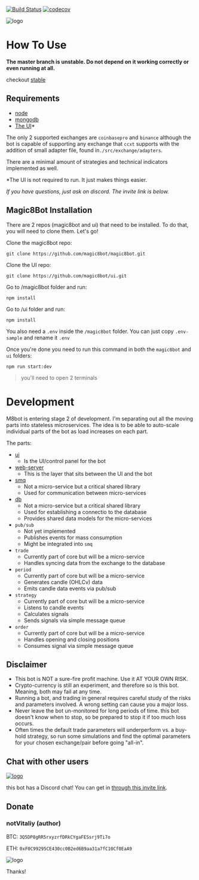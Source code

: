 [![Build Status](https://travis-ci.com/magic8bot/magic8bot.svg?branch=master)](https://travis-ci.com/magic8bot/magic8bot)
[![codecov](https://codecov.io/gh/magic8bot/magic8bot/branch/master/graph/badge.svg)](https://codecov.io/gh/magic8bot/magic8bot)

![logo](https://rawgit.com/magic8bot/magic8bot/master/assets/logo.svg)

# How To Use

**The master branch is unstable. Do not depend on it working correctly or even running at all.**

checkout [stable](https://github.com/magic8bot/magic8bot/tree/stable)

## Requirements

- [node](https://nodejs.org/en/)
- [mongodb](https://www.mongodb.com/)
- [The UI](https://github.com/magic8bot/ui/tree/stable)\*

The only 2 supported exchanges are `coinbasepro` and `binance` although the bot is capable of supporting any exchange that `ccxt` supports with the addition of small adapter file, found in`./src/exchange/adapters`.

There are a minimal amount of strategies and technical indicators implemented as well.

\*The UI is not required to run. It just makes things easier.

_If you have questions, just ask on discord. The invite link is below._

## Magic8Bot Installation

There are 2 repos (magic8bot and ui) that need to be installed. To do that, you will need to clone them. Let's go!

Clone the magic8bot repo:

    git clone https://github.com/magic8bot/magic8bot.git

Clone the UI repo:

    git clone https://github.com/magic8bot/ui.git

Go to /magic8bot folder and run:

    npm install

Go to /ui folder and run:

    npm install

You also need a `.env` inside the `/magic8bot` folder. You can just copy `.env-sample` and rename it `.env`

Once you're done you need to run this command in both the `magic8bot` and `ui` folders:

    npm run start:dev

> you'll need to open 2 terminals

# Development

M8bot is entering stage 2 of development. I'm separating out all the moving parts into stateless microservices. The idea is to be able to auto-scale individual parts of the bot as load increases on each part.

The parts:

- [ui](https://github.com/magic8bot/ui)
  - Is the UI/control panel for the bot
- [web-server](https://github.com/magic8bot/web-server)
  - This is the layer that sits between the UI and the bot
- [smq](https://github.com/magic8bot/smq)
  - Not a micro-service but a critical shared library
  - Used for communication between micro-services
- [db](https://github.com/magic8bot/db)
  - Not a micro-service but a critical shared library
  - Used for establishing a connectio to the database
  - Provides shared data models for the micro-services
- `pub/sub`
  - Not yet implemented
  - Publishes events for mass consumption
  - Might be integrated into `smq`
- `trade`
  - Currently part of core but will be a micro-service
  - Handles syncing data from the exchange to the database
- `period`
  - Currently part of core but will be a micro-service
  - Generates candle (OHLCv) data
  - Emits candle data events via pub/sub
- `strategy`
  - Currently part of core but will be a micro-service
  - Listens to candle events
  - Calculates signals
  - Sends signals via simple message queue
- `order`
  - Currently part of core but will be a micro-service
  - Handles opening and closing positions
  - Consumes signal via simple message queue

## Disclaimer

- This bot is NOT a sure-fire profit machine. Use it AT YOUR OWN RISK.
- Crypto-currency is still an experiment, and therefore so is this bot. Meaning, both may fail at any time.
- Running a bot, and trading in general requires careful study of the risks and parameters involved. A wrong setting can cause you a major loss.
- Never leave the bot un-monitored for long periods of time. this bot doesn't know when to stop, so be prepared to stop it if too much loss occurs.
- Often times the default trade parameters will underperform vs. a buy-hold strategy, so run some simulations and find the optimal parameters for your chosen exchange/pair before going "all-in".

## Chat with other users

[![logo](https://rawgit.com/magic8bot/magic8bot/master/assets/discord.png)](https://discord.gg/JGCNsh8)

this bot has a Discord chat! You can get in [through this invite link](https://discord.gg/JGCNsh8).

## Donate

### notVitaliy (author)

BTC: `3Q5DP8gRR5rxyzrfDRkCYgaFESsrj9Ti7o`

ETH: `0xF0C99295CE430cc0B2ed6B9aa31a7fC10Cf0EaA9`

![logo](https://rawgit.com/magic8bot/magic8bot/master/assets/logo-sm.svg)

Thanks!
